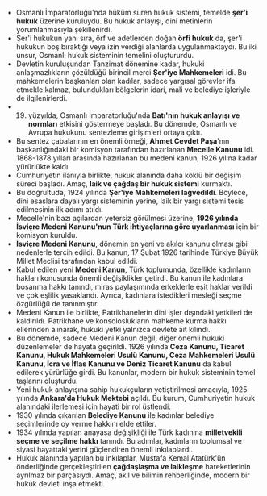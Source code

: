 - Osmanlı İmparatorluğu'nda hüküm süren hukuk sistemi, temelde **şer'i hukuk** üzerine kuruluydu. Bu hukuk anlayışı, dini metinlerin yorumlanmasıyla şekillenirdi.
- Şer'i hukukun yanı sıra, örf ve adetlerden doğan **örfi hukuk** da, şer'i hukukun boş bıraktığı veya izin verdiği alanlarda uygulanmaktaydı. Bu iki unsur, Osmanlı hukuk sisteminin temelini oluştururdu.
- Devletin kuruluşundan Tanzimat dönemine kadar, hukuki anlaşmazlıkların çözüldüğü birincil merci **Şer'iye Mahkemeleri** idi. Bu mahkemelerin başkanları olan kadılar, sadece yargısal görevler ifa etmekle kalmaz, bulundukları bölgelerin idari, mali ve belediye işleriyle de ilgilenirlerdi.
- 19. yüzyılda, Osmanlı İmparatorluğu'nda **Batı'nın hukuk anlayışı ve normları** etkisini göstermeye başladı. Bu dönemde, Osmanlı ve Avrupa hukukunu sentezleme girişimleri ortaya çıktı.
- Bu sentez çabalarının en önemli örneği, **Ahmet Cevdet Paşa**'nın başkanlığındaki bir komisyon tarafından hazırlanan **Mecelle Kanunu** idi. 1868-1878 yılları arasında hazırlanan bu medeni kanun, 1926 yılına kadar yürürlükte kaldı.
- Cumhuriyetin ilanıyla birlikte, hukuk alanında daha köklü bir değişim süreci başladı. Amaç, **laik ve çağdaş bir hukuk sistemi** kurmaktı.
- Bu doğrultuda, 1924 yılında **Şer'iye Mahkemeleri lağvedildi**. Böylece, dini esaslara dayalı yargı sisteminin yerine, laik bir yargı sistemi tesis edilmesinin ilk adımı atıldı.
- Mecelle'nin bazı açılardan yetersiz görülmesi üzerine, **1926 yılında İsviçre Medeni Kanunu'nun Türk ihtiyaçlarına göre uyarlanması** için bir komisyon kuruldu.
- **İsviçre Medeni Kanunu**, dönemin en yeni ve akılcı kanunu olması gibi nedenlerle tercih edildi. Bu kanun, 17 Şubat 1926 tarihinde Türkiye Büyük Millet Meclisi tarafından kabul edildi.
- Kabul edilen yeni **Medeni Kanun**, Türk toplumunda, özellikle kadınların hakları konusunda önemli değişiklikler getirdi. Bu kanun ile kadınlara boşanma hakkı tanındı, miras paylaşımında erkeklerle eşit haklar verildi ve çok eşlilik yasaklandı. Ayrıca, kadınlara istedikleri mesleği seçme özgürlüğü de tanınmıştır.
- Medeni Kanun ile birlikte, Patrikhanelerin dini işler dışındaki yetkileri de kaldırıldı. Patrikhane ve konsoloslukların mahkeme kurma hakkı ellerinden alınarak, hukuki yetki yalnızca devlete ait kılındı.
- Bu dönemde, sadece Medeni Kanun değil, diğer önemli hukuki düzenlemeler de hayata geçirildi. 1926 yılında **Ceza Kanunu, Ticaret Kanunu, Hukuk Mahkemeleri Usulü Kanunu, Ceza Mahkemeleri Usulü Kanunu, İcra ve İflas Kanunu ve Deniz Ticaret Kanunu** da kabul edilerek yürürlüğe girdi. Bu kanunlar, modern bir hukuk sisteminin temel taşlarını oluşturdu.
- Yeni hukuk anlayışına sahip hukukçuların yetiştirilmesi amacıyla, 1925 yılında **Ankara'da Hukuk Mektebi** açıldı. Bu kurum, Cumhuriyetin hukuk alanındaki ilerlemesi için hayati bir rol üstlendi.
- 1930 yılında çıkarılan **Belediye Kanunu** ile kadınlar belediye seçimlerinde oy verme hakkını elde ettiler.
- 1934 yılında yapılan anayasa değişikliği ile Türk kadınına **milletvekili seçme ve seçilme hakkı** tanındı. Bu adımlar, kadınların toplumsal ve siyasi hayattaki yerini güçlendiren önemli inkılaplardı.
- Hukuk alanında yapılan bu inkılaplar, Mustafa Kemal Atatürk'ün önderliğinde gerçekleştirilen **çağdaşlaşma ve laikleşme** hareketlerinin ayrılmaz bir parçasıydı. Amaç, akıl ve bilimin rehberliğinde, modern bir hukuk devleti inşa etmekti.
